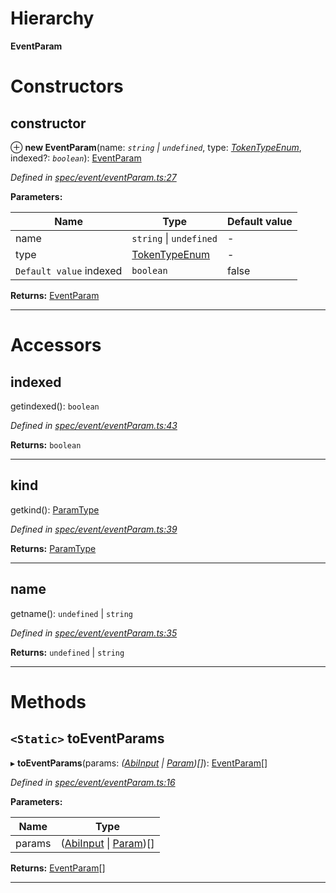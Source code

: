 

# Hierarchy

**EventParam**

# Constructors

<a id="constructor"></a>

##  constructor

⊕ **new EventParam**(name: *`string` \| `undefined`*, type: *[TokenTypeEnum](../modules/_types_.md#tokentypeenum)*, indexed?: *`boolean`*): [EventParam](_spec_event_eventparam_.eventparam.md)

*Defined in [spec/event/eventParam.ts:27](https://github.com/paritytech/js-libs/blob/1e0790d/packages/abi/src/spec/event/eventParam.ts#L27)*

**Parameters:**

| Name | Type | Default value |
| ------ | ------ | ------ |
| name | `string` \| `undefined` | - |
| type | [TokenTypeEnum](../modules/_types_.md#tokentypeenum) | - |
| `Default value` indexed | `boolean` | false |

**Returns:** [EventParam](_spec_event_eventparam_.eventparam.md)

___

# Accessors

<a id="indexed"></a>

##  indexed

getindexed(): `boolean`

*Defined in [spec/event/eventParam.ts:43](https://github.com/paritytech/js-libs/blob/1e0790d/packages/abi/src/spec/event/eventParam.ts#L43)*

**Returns:** `boolean`

___
<a id="kind"></a>

##  kind

getkind(): [ParamType](_spec_paramtype_paramtype_.paramtype.md)

*Defined in [spec/event/eventParam.ts:39](https://github.com/paritytech/js-libs/blob/1e0790d/packages/abi/src/spec/event/eventParam.ts#L39)*

**Returns:** [ParamType](_spec_paramtype_paramtype_.paramtype.md)

___
<a id="name"></a>

##  name

getname(): `undefined` \| `string`

*Defined in [spec/event/eventParam.ts:35](https://github.com/paritytech/js-libs/blob/1e0790d/packages/abi/src/spec/event/eventParam.ts#L35)*

**Returns:** `undefined` \| `string`

___

# Methods

<a id="toeventparams"></a>

## `<Static>` toEventParams

▸ **toEventParams**(params: *([AbiInput](../interfaces/_types_.abiinput.md) \| [Param](_spec_param_.param.md))[]*): [EventParam](_spec_event_eventparam_.eventparam.md)[]

*Defined in [spec/event/eventParam.ts:16](https://github.com/paritytech/js-libs/blob/1e0790d/packages/abi/src/spec/event/eventParam.ts#L16)*

**Parameters:**

| Name | Type |
| ------ | ------ |
| params | ([AbiInput](../interfaces/_types_.abiinput.md) \| [Param](_spec_param_.param.md))[] |

**Returns:** [EventParam](_spec_event_eventparam_.eventparam.md)[]

___

